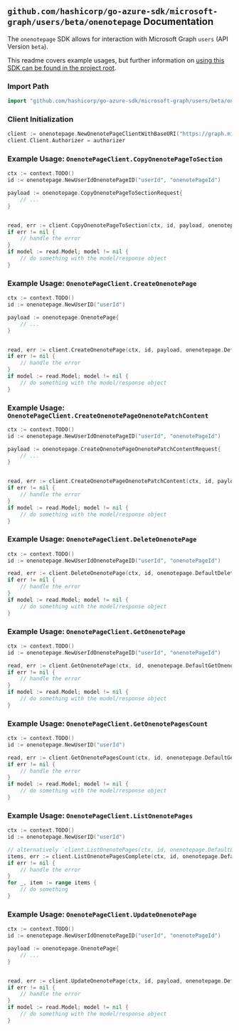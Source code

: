 
## `github.com/hashicorp/go-azure-sdk/microsoft-graph/users/beta/onenotepage` Documentation

The `onenotepage` SDK allows for interaction with Microsoft Graph `users` (API Version `beta`).

This readme covers example usages, but further information on [using this SDK can be found in the project root](https://github.com/hashicorp/go-azure-sdk/tree/main/docs).

### Import Path

```go
import "github.com/hashicorp/go-azure-sdk/microsoft-graph/users/beta/onenotepage"
```


### Client Initialization

```go
client := onenotepage.NewOnenotePageClientWithBaseURI("https://graph.microsoft.com")
client.Client.Authorizer = authorizer
```


### Example Usage: `OnenotePageClient.CopyOnenotePageToSection`

```go
ctx := context.TODO()
id := onenotepage.NewUserIdOnenotePageID("userId", "onenotePageId")

payload := onenotepage.CopyOnenotePageToSectionRequest{
	// ...
}


read, err := client.CopyOnenotePageToSection(ctx, id, payload, onenotepage.DefaultCopyOnenotePageToSectionOperationOptions())
if err != nil {
	// handle the error
}
if model := read.Model; model != nil {
	// do something with the model/response object
}
```


### Example Usage: `OnenotePageClient.CreateOnenotePage`

```go
ctx := context.TODO()
id := onenotepage.NewUserID("userId")

payload := onenotepage.OnenotePage{
	// ...
}


read, err := client.CreateOnenotePage(ctx, id, payload, onenotepage.DefaultCreateOnenotePageOperationOptions())
if err != nil {
	// handle the error
}
if model := read.Model; model != nil {
	// do something with the model/response object
}
```


### Example Usage: `OnenotePageClient.CreateOnenotePageOnenotePatchContent`

```go
ctx := context.TODO()
id := onenotepage.NewUserIdOnenotePageID("userId", "onenotePageId")

payload := onenotepage.CreateOnenotePageOnenotePatchContentRequest{
	// ...
}


read, err := client.CreateOnenotePageOnenotePatchContent(ctx, id, payload, onenotepage.DefaultCreateOnenotePageOnenotePatchContentOperationOptions())
if err != nil {
	// handle the error
}
if model := read.Model; model != nil {
	// do something with the model/response object
}
```


### Example Usage: `OnenotePageClient.DeleteOnenotePage`

```go
ctx := context.TODO()
id := onenotepage.NewUserIdOnenotePageID("userId", "onenotePageId")

read, err := client.DeleteOnenotePage(ctx, id, onenotepage.DefaultDeleteOnenotePageOperationOptions())
if err != nil {
	// handle the error
}
if model := read.Model; model != nil {
	// do something with the model/response object
}
```


### Example Usage: `OnenotePageClient.GetOnenotePage`

```go
ctx := context.TODO()
id := onenotepage.NewUserIdOnenotePageID("userId", "onenotePageId")

read, err := client.GetOnenotePage(ctx, id, onenotepage.DefaultGetOnenotePageOperationOptions())
if err != nil {
	// handle the error
}
if model := read.Model; model != nil {
	// do something with the model/response object
}
```


### Example Usage: `OnenotePageClient.GetOnenotePagesCount`

```go
ctx := context.TODO()
id := onenotepage.NewUserID("userId")

read, err := client.GetOnenotePagesCount(ctx, id, onenotepage.DefaultGetOnenotePagesCountOperationOptions())
if err != nil {
	// handle the error
}
if model := read.Model; model != nil {
	// do something with the model/response object
}
```


### Example Usage: `OnenotePageClient.ListOnenotePages`

```go
ctx := context.TODO()
id := onenotepage.NewUserID("userId")

// alternatively `client.ListOnenotePages(ctx, id, onenotepage.DefaultListOnenotePagesOperationOptions())` can be used to do batched pagination
items, err := client.ListOnenotePagesComplete(ctx, id, onenotepage.DefaultListOnenotePagesOperationOptions())
if err != nil {
	// handle the error
}
for _, item := range items {
	// do something
}
```


### Example Usage: `OnenotePageClient.UpdateOnenotePage`

```go
ctx := context.TODO()
id := onenotepage.NewUserIdOnenotePageID("userId", "onenotePageId")

payload := onenotepage.OnenotePage{
	// ...
}


read, err := client.UpdateOnenotePage(ctx, id, payload, onenotepage.DefaultUpdateOnenotePageOperationOptions())
if err != nil {
	// handle the error
}
if model := read.Model; model != nil {
	// do something with the model/response object
}
```
